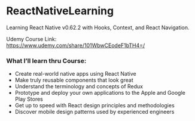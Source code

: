 # ReactNativeLearning
Learning React Native v0.62.2 with Hooks, Context, and React Navigation.

Udemy Course Link:
https://www.udemy.com/share/101WbwCEodeF1bTH4=/


### What I’ll learn thru Course:
* Create real-world native apps using React Native
* Make truly reusable components that look great
* Understand the terminology and concepts of Redux
* Prototype and deploy your own applications to the Apple and Google Play Stores
* Get up to speed with React design principles and methodologies
* Discover mobile design patterns used by experienced engineers
